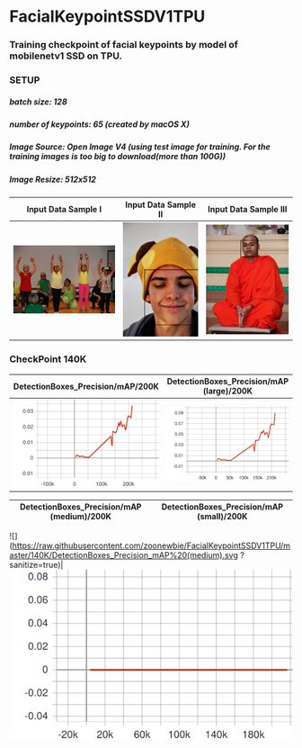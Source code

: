 # FacialKeypointSSDV1TPU
### Training checkpoint of facial keypoints by model of mobilenetv1 SSD on TPU. 
### SETUP
##### batch size: 128
##### number of keypoints: 65 (created by macOS X)
##### Image Source: Open Image V4 (using test image for training. For the training images is too big to download(more than 100G))
##### Image Resize: 512x512

|    Input Data Sample I   |    Input Data Sample II   |    Input Data Sample III   |
:--------------------------:|:-------------------------:|:---------------------------:
![](https://github.com/zoonewbie/FacialKeypointSSDV1TPU/raw/master/ImageDatasample1.png)  |  ![](https://github.com/zoonewbie/FacialKeypointSSDV1TPU/raw/master/ImageDatasample2.png)|  ![](https://github.com/zoonewbie/FacialKeypointSSDV1TPU/raw/master/ImageDatasample3.png)


### CheckPoint 140K
| DetectionBoxes_Precision/mAP/200K |DetectionBoxes_Precision/mAP (large)/200K|
:-------------------------------------:|:-----------------------------:
![](https://raw.githubusercontent.com/zoonewbie/FacialKeypointSSDV1TPU/master/140K/DetectionBoxes_Precision_mAP.svg?sanitize=true)|![](https://github.com/zoonewbie/FacialKeypointSSDV1TPU/blob/master/140K/DetectionBoxes_Precision_mAP%20(large).svg?sanitize=true)

|DetectionBoxes_Precision/mAP (medium)/200K|DetectionBoxes_Precision/mAP (small)/200K|
:-------------------------------------:|:-----------------------------:
![](https://raw.githubusercontent.com/zoonewbie/FacialKeypointSSDV1TPU/master/140K/DetectionBoxes_Precision_mAP%20(medium).svg
?sanitize=true)|![](https://raw.githubusercontent.com/zoonewbie/FacialKeypointSSDV1TPU/master/140K/DetectionBoxes_Precision_mAP%20(small).svg?sanitize=true)

